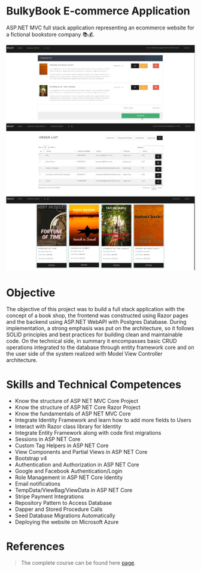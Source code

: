 # BulkyBook E-commerce Application
ASP.NET MVC full stack application representing an ecommerce website for a fictional bookstore company 📚💰.

<p align="center">
    <img src="assets/bulkybook1.jpg" alt="Preview">
    <img src="assets/bulkybook2.jpg" alt="Preview">
    <img src="assets/bulkybook3.jpg" alt="Preview">
</p>

# Objective
The objective of this project was to build a full stack application with the concept of a book shop, the frontend was constructed using Razor pages and the backend using ASP.NET WebAPI with Postgres Database. During implementation, a strong emphasis was put on the architecture, so it follows SOLID principles and best practices for building clean and maintainable code. On the technical side, in summary it encompasses basic CRUD operations integrated to the database through entity framework core and on the user side of the system realized with Model View Controller architecture.

# Skills and Technical Competences 
* Know the structure of ASP NET MVC Core Project
* Know the structure of ASP NET Core Razor Project
* Know the fundamentals of ASP NET MVC Core
* Integrate Identity Framework and learn how to add more fields to Users
* Interact with Razor class library for Identity
* Integrate Entity Framework along with code first migrations
* Sessions in ASP NET Core
* Custom Tag Helpers in ASP NET Core
* View Components and Partial Views in ASP NET Core
* Bootstrap v4
* Authentication and Authorization in ASP NET Core
* Google and Facebook Authentication/Login
* Role Management in ASP NET Core Identity
* Email notifications
* TempData/ViewBag/ViewData in ASP NET Core
* Stripe Payment Integrations
* Repository Pattern to Access Database
* Dapper and Stored Procedure Calls
* Seed Database Migrations Automatically
* Deploying the website on Microsoft Azure

# References
> The complete course can be found here [page](https://www.udemy.com/course/complete-aspnet-core-21-course/). 
